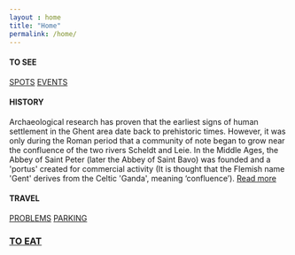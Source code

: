 ```yaml
---
layout : home
title: "Home"
permalink: /home/
---
```

<dl>

<div class="container">
    <div class="row div-block_tosee-odd">
    <div class="col-xs-12">
        <h4 class="text-center">TO SEE</h4>
        <a href="spots" class="col-xs-6 tosee-img_1 a-afbeelding">SPOTS</a>
        <a href="events" class="col-xs-6 tosee-img_2 a-afbeelding">EVENTS</a>
    </div>
</div><!--end row-->

<div class="row div-block_tosee-even">
    <div class="col-xs-12">
        <h4 class="text-center">HISTORY</h4>
        <p class="home_tekst-history">Archaeological research has proven that the earliest signs of human settlement in the Ghent area date back to prehistoric times. However, it was only during the Roman period that a community of note began to grow near the confluence of the two rivers Scheldt and Leie. In the Middle Ages, the Abbey of Saint Peter (later the Abbey of Saint Bavo) was founded and a 'portus' created for commercial activity (It is thought that the Flemish name 'Gent' derives from the Celtic 'Ganda', meaning ‘confluence’). <a href="http://www.visitflanders.com/en/destinations/ghent/history/" class="a_readmore">Read more</a></p>
    </div>
</div><!--end row-->

<div class="row div-block_tosee-odd">
    <div class="col-xs-12 col-md-4">
        <h4 class="text-center">TRAVEL</h4>
        <a href="problems" class="col-xs-6 col-md-12 tosee-img_3 a-afbeelding">PROBLEMS</a>
        <a href="parking" class="col-xs-6 col-md-12 tosee-img_4 a-afbeelding">PARKING</a>
</div>

<div class="col-xs-12 col-md-4 div-block_tosee-even">
    <section class="sidebar">
        <!-- JS content weerbericht -->
    </section>
</div>

<div class="col-xs-12 col-md-4">
    <h3 class="text-center"><a class="a-toeat" href="resto">TO EAT</a></h3>
    <div class="img_desktop-resto"></div>
</div><!--end row-->

</div><!--end container-->
</dl>
